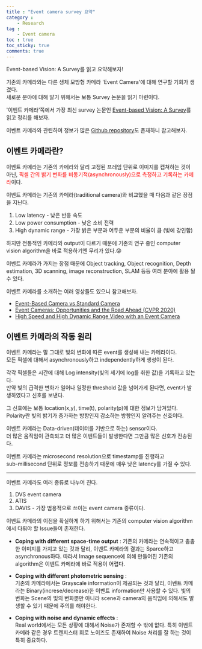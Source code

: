 ```yaml
---
title : "Event camera survey 요약"
category :
    - Research
tag :
    - Event camera
toc : true
toc_sticky: true
comments: true
---
```


Event-based Vision: A Survey를 읽고 요약해보자!  

기존의 카메라와는 다른 생체 모방형 카메라 'Event Camera'에 대해 연구할 기회가 생겼다.  
새로운 분야에 대해 알기 위해서는 보통 Survey 논문을 읽기 마련이다.  

'이벤트 카메라'쪽에서 가장 최신 survey 논문인 [Event-based Vision: A Survey](https://arxiv.org/pdf/1904.08405.pdf)를 읽고 정리를 해보자.  

이벤트 카메라와 관련하여 정보가 많은 [Github repository](https://github.com/uzh-rpg/event-based_vision_resources)도 존재하니 참고해보자.  

## 이벤트 카메라란?  

이벤트 카메라는 기존의 카메라와 달리 고정된 프레임 단위로 이미지를 캡쳐하는 것이 아닌, <font color='ff0000'> 픽셀 간의 밝기 변화를 비동기적(asynchronously)으로 측정하고 기록하는 카메라</font>이다. 

이벤트 카메라는 기존의 카메라(traditional camera)와 비교했을 때 다음과 같은 장점을 지닌다.  

1. Low latency - 낮은 반응 속도  
2. Low power consumption - 낮은 소비 전력  
3. High dynamic range - 가장 밝은 부분과 어두운 부분의 비율이 큼 (빛에 강인함)  

하지만 전통적인 카메라와 output이 다르기 때문에 기존의 연구 중인 computer vision algorithm을 바로 적용하기엔 무리가 있다.😟  

이벤트 카메라가 가지는 장점 때문에 Object tracking, Object recognition, Depth estimation, 3D scanning, image reconstruction, SLAM 등등 여러 분야에 활용 될 수 있다.  

이벤트 카메라를 소개하는 여러 영상들도 있으니 참고해보자.  

- [Event-Based Camera vs Standard Camera](https://youtu.be/kPCZESVfHoQ)  
- [Event Cameras: Opportunities and the Road Ahead (CVPR 2020)](https://youtu.be/6Sn9-M7qXLk)  
- [High Speed and High Dynamic Range Video with an Event Camera](https://youtu.be/eomALySSGVU)  

## 이벤트 카메라의 작동 원리  

이벤트 카메라는 말 그대로 빛의 변화에 따른 event를 생성해 내는 카메라이다.  
모든 픽셀에 대해서 asynchronously하고 independently하게 생성이 된다.  

각각 픽셀들은 시간에 대해 Log intensity(빛의 세기에 log를 취한 값)을 기록하고 있는다.  
만약 빛의 급격한 변화가 일어나 일정한 threshold 값을 넘어가게 된다면, event가 발생하였다고 신호를 보낸다.  

그 신호에는 보통 location(x,y), time(t), polarity(p)에 대한 정보가 담겨있다.  
Polarity란 빛의 밝기가 증가하는 방향인지 감소하는 방향인지 알려주는 신호이다.  

이벤트 카메라는 Data-driven(데이터를 기반으로 하는) sensor이다.  
더 많은 움직임이 관측되고 더 많은 이벤트들이 발생한다면 그만큼 많은 신호가 전송된다.  

이벤트 카메라는 microsecond resolution으로 timestamp를 진행하고  
sub-millisecond 단위로 정보를 전송하기 때문에 매우 낮은 latency를 가질 수 있다.  

---

이벤트 카메라도 여러 종류로 나누어 진다.  

1. DVS event camera  
2. ATIS  
3. DAVIS - 가장 범용적으로 쓰이는 event camera 종류이다.  

이벤트 카메라의 이점을 확실하게 하기 위해서는 기존의 computer vision algorithm에서 다뤄야 할 Issue들이 존재한다.  

- **Coping with different space-time output** :
    기존의 카메라는 연속적이고 촘촘한 이미지를 가지고 있는 것과 달리, 이벤트 카메라의 결과는 Sparce하고 asynchronous하다. 따라서 Image sequence에 의해 만들어진 기존의 algorithm은 이벤트 카메라에 바로 적용이 어렵다.  

- **Coping with different photometric sensing** :  
    기존의 카메라에서는 Grayscale information이 제공되는 것과 달리, 이벤트 카메라는 Binary(increse/decrease)한 이벤트 information만 사용할 수 있다. 빛의 변화는 Scene의 빛의 변화뿐만 아니라 scene과 camera의 움직임에 의해서도 발생할 수 있기 때문에 주의를 해야한다.  

- **Coping with noise and dynamic effects** :  
    Real world에서는 모든 상황에 대해서 Noise가 존재할 수 밖에 없다. 특히 이벤트 카메라 같은 경우 트렌지스터 회로 노이즈도 존재하여 Noise 처리를 잘 하는 것이 특히 중요하다.  












